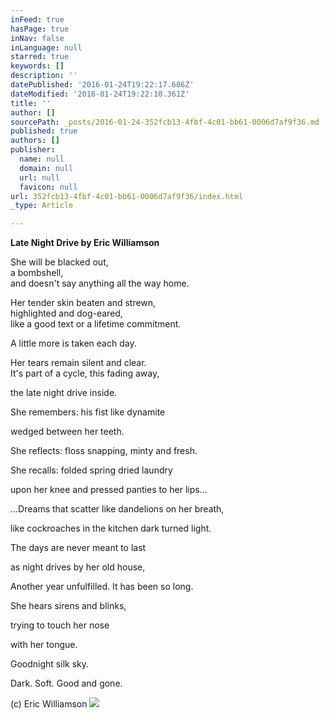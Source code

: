 ```yaml
---
inFeed: true
hasPage: true
inNav: false
inLanguage: null
starred: true
keywords: []
description: ''
datePublished: '2016-01-24T19:22:17.686Z'
dateModified: '2016-01-24T19:22:10.361Z'
title: ''
author: []
sourcePath: _posts/2016-01-24-352fcb13-4fbf-4c01-bb61-0006d7af9f36.md
published: true
authors: []
publisher:
  name: null
  domain: null
  url: null
  favicon: null
url: 352fcb13-4fbf-4c01-bb61-0006d7af9f36/index.html
_type: Article

---
```

**Late Night Drive by Eric Williamson**

She will be blacked out,   
a bombshell,   
and doesn't say anything all the way home. 

Her tender skin beaten and strewn,  
highlighted and dog-eared,   
like a good text
or a lifetime commitment. 

A little more is taken each day. 

Her tears remain silent and clear.   
It's part of a cycle, this fading away,
  
the late night drive inside. 

She remembers: his fist like dynamite
  
wedged between her teeth. 

She reflects: floss snapping, minty and fresh. 

She recalls: folded spring dried laundry
  
upon her knee and pressed panties to her lips... 

...Dreams that scatter like dandelions on her breath,
  
like cockroaches in the kitchen dark turned light. 

The days are never meant to last
  
as night drives by her old house,
  
Another year unfulfilled. It has been so long. 

She hears sirens and blinks,
  
trying to touch her nose
  
with her tongue. 

Goodnight silk sky.
  
Dark. Soft. Good and gone. 

(c) Eric Williamson
![](https://the-grid-user-content.s3-us-west-2.amazonaws.com/1f96b211-d18a-4fbf-bfb9-3a931c2a9c4f.jpg)